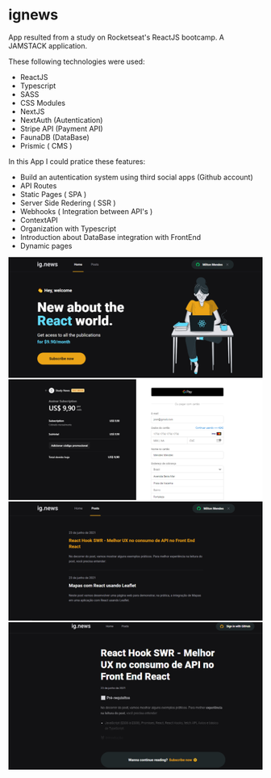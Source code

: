 # ignews

App resulted from a study on Rocketseat's ReactJS bootcamp. A JAMSTACK application.

These following technologies were used:
  * ReactJS
  * Typescript
  * SASS
  * CSS Modules
  * NextJS
  * NextAuth (Autentication) 
  * Stripe API (Payment API)
  * FaunaDB (DataBase)
  * Prismic ( CMS )

In this App I could pratice these features:
  * Build an autentication system using third social apps (Github account)
  * API Routes
  * Static Pages ( SPA )
  * Server Side Redering ( SSR )
  * Webhooks ( Integration between API's )
  * ContextAPI
  * Organization with Typescript
  * Introduction about DataBase integration with FrontEnd
  * Dynamic pages


![Home Screen](https://github.com/miltonsmendes/ignews/blob/main/screens/Home%20Screen.PNG)
![Pay Screen](https://github.com/miltonsmendes/ignews/blob/main/screens/Pay%20Screen.PNG)
![Posts Screen](https://github.com/miltonsmendes/ignews/blob/main/screens/Posts%20Screen.PNG)
![Preview Screen](https://github.com/miltonsmendes/ignews/blob/main/screens/Preview%20Screen.PNG)
